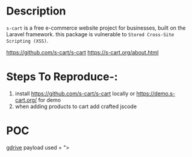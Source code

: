 # Description

`s-cart` is a free e-commerce website project for businesses, built on the Laravel framework. this package is vulnerable to `Stored Cross-Site Scripting (XSS)`.

https://github.com/s-cart/s-cart
https://s-cart.org/about.html

# Steps To Reproduce-:  

1) install https://github.com/s-cart/s-cart locally or https://demo.s-cart.org/ for demo
2) when adding products to cart add crafted jscode 

  
# POC
  [gdrive](https://drive.google.com/file/d/1E7AE7EFPTiiEEj8jAKvVAumWKu4PRs0L/view?usp=sharing)
  payload used = "><script>alert("test")</script>
